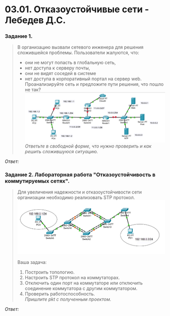 # 03.01. Отказоустойчивые сети - Лебедев Д.С.
### Задание 1.
> В организацию вызвали сетевого инженера для решения сложившейся проблемы. Пользователи жалуются, что:
> - они не могут попасть в глобальную сеть,
> - нет доступа к серверу почты,
> - они не видят соседей в системе
> - нет доступа в корпоративный портал на сервер web.
> Проанализируйте сеть и предложите пути решения, что пошло не так?  
>  ![](_attachments/0301-01-00.png)  
> *Ответьте в свободной форме, что нужно проверить и как решить сложившуюся ситуацию.*

*Ответ:*  






### Задание 2. Лабораторная работа "Отказоустойчивость в коммутируемых сетях".
> Для увеличения надежности и отказоустойчивости сети организации необходимо реализовать STP протокол.  
> ![](_attachments/0301-02-00.png)  
> 
> Ваша задача:
> 1. Построить топологию.
> 2. Настроить STP протокол на коммутаторах.
> 3. Отключить один порт на коммутаторе или отключить соединение коммутатора с другим коммутатором.
> 4. Проверить работоспособность.  
> *Пришлите pkt с полученным проектом.*

*Ответ:*  
